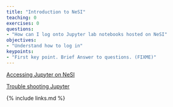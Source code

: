 ```yaml
---
title: "Introduction to NeSI"
teaching: 0
exercises: 0
questions:
- "How can I log onto Jupyter lab notebooks hosted on NeSI"
objectives:
- "Understand how to log in"
keypoints:
- "First key point. Brief Answer to questions. (FIXME)"
---
```


[Accessing Jupyter on NeSI](https://github.com/GenomicsAotearoa/metagenomics_summer_school/tree/master/Access_NeSI_platforms/4_Access_HPC_via_Jupyterhub)

[Trouble shooting Jupyter](https://github.com/GenomicsAotearoa/metagenomics_summer_school/tree/master/Access_NeSI_platforms/5_Jupyter_Troubleshooting)

{% include links.md %}

